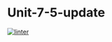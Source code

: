 # Unit-7-5-update
[![linter](https://github.com/A-Land/Unit-7-5-update/workflows/linter/badge.svg)](https://github.com/marketplace/actions/super-linter)
